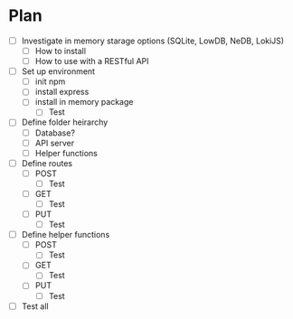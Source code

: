 # Plan

- [ ] Investigate in memory starage options (SQLite, LowDB, NeDB, LokiJS)
  - [ ] How to install
  - [ ] How to use with a RESTful API
- [ ] Set up environment
  - [ ] init npm
  - [ ] install express
  - [ ] install in memory package
    - [ ] Test
- [ ] Define folder heirarchy
  - [ ] Database?
  - [ ] API server
  - [ ] Helper functions
- [ ] Define routes
  - [ ] POST
    - [ ] Test
  - [ ] GET
    - [ ] Test
  - [ ] PUT
    - [ ] Test
- [ ] Define helper functions
  - [ ] POST
    - [ ] Test
  - [ ] GET
    - [ ] Test
  - [ ] PUT
    - [ ] Test
- [ ] Test all
